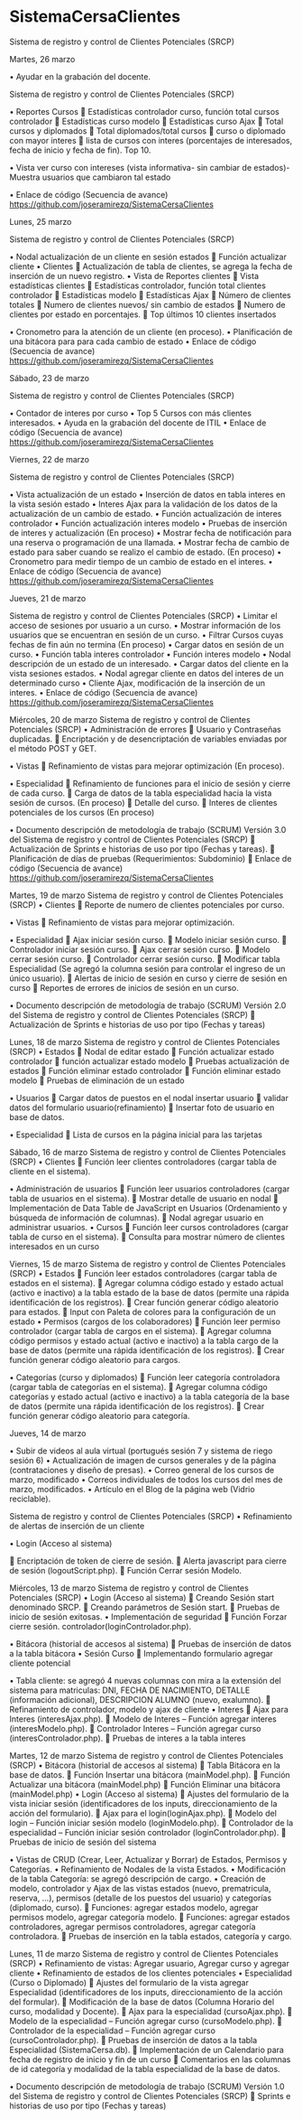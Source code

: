 # SistemaCersaClientes
Sistema de registro y control de Clientes Potenciales (SRCP) 

Martes, 26 marzo

•	Ayudar en la grabación del docente.

Sistema de registro y control de Clientes Potenciales (SRCP) 

•	Reportes Cursos
	Estadísticas controlador curso, función total cursos controlador
	Estadísticas curso modelo
	Estadísticas curso Ajax
	Total cursos y diplomados
	Total diplomados/total cursos
	curso o diplomado con mayor interes
	lista de cursos con interes (porcentajes de interesados, fecha de inicio y fecha de fin). Top 10.

•	Vista ver curso con intereses (vista informativa- sin cambiar de estados)-Muestra usuarios que cambiaron tal estado

•	Enlace de código (Secuencia de avance)
 https://github.com/joseramirezq/SistemaCersaClientes



Lunes, 25 marzo

Sistema de registro y control de Clientes Potenciales (SRCP) 

•	Nodal actualización de un cliente en sesión estados
	Función actualizar cliente
•	Clientes
	Actualización de tabla de clientes, se agrega la fecha de inserción de un nuevo registro. 
•	Vista de Reportes clientes
	Vista estadísticas clientes
	Estadísticas controlador, función total clientes controlador
	Estadísticas modelo
	Estadísticas Ajax
	Número de clientes totales
	Numero de clientes nuevos/ sin cambio de estados
	Numero de clientes por estado en porcentajes.
	Top últimos 10 clientes insertados

•	Cronometro para la atención de un cliente (en proceso).
•	Planificación de una bitácora para para cada cambio de estado
•	Enlace de código (Secuencia de avance)
 https://github.com/joseramirezq/SistemaCersaClientes

Sábado, 23 de marzo 

Sistema de registro y control de Clientes Potenciales (SRCP) 

•	Contador de interes por curso
•	Top 5 Cursos con más clientes interesados.
•	Ayuda en la grabación del docente de ITIL
•	Enlace de código (Secuencia de avance)
 https://github.com/joseramirezq/SistemaCersaClientes


Viernes, 22 de marzo 

Sistema de registro y control de Clientes Potenciales (SRCP) 

•	Vista actualización de un estado
•	Inserción de datos en tabla interes en la vista sesión estado
•	Interes Ajax para la validación de los datos de la actualización de un cambio de estado.
•	Función actualización de interes controlador
•	Función actualización interes modelo
•	Pruebas de inserción de interes y actualización (En proceso)
•	Mostrar fecha de notificación para una reserva o programación de una llamada.
•	Mostrar fecha de cambio de estado para saber cuando se realizo el cambio de estado. (En proceso)
•	Cronometro para medir tiempo de un cambio de estado en el interes.
•	Enlace de código (Secuencia de avance)
 https://github.com/joseramirezq/SistemaCersaClientes


Jueves, 21 de marzo 

Sistema de registro y control de Clientes Potenciales (SRCP) 
•	Limitar el acceso de sesiones por usuario a un curso.
•	Mostrar información de los usuarios que se encuentran en sesión de un curso.
•	Filtrar Cursos cuyas fechas de fin aún no termina (En proceso)
•	Cargar datos en sesión de un curso.
•	Función tabla interes controlador
•	Función interes modelo
•	Nodal descripción de un estado de un interesado.
•	Cargar datos del cliente en la vista sesiones estados.
•	Nodal agregar cliente en datos del interes de un determinado curso
•	Cliente Ajax, modificación de la inserción de un interes.
•	Enlace de código (Secuencia de avance)
 https://github.com/joseramirezq/SistemaCersaClientes

Miércoles, 20 de marzo 
Sistema de registro y control de Clientes Potenciales (SRCP) 
•	Administración de errores
	Usuario y Contraseñas duplicadas.
	Encriptación y de desencriptación de variables enviadas por el método POST y GET.

•	Vistas 
	Refinamiento de vistas para mejorar optimización (En proceso).


•	Especialidad
	Refinamiento de funciones para el inicio de sesión y cierre de cada curso.
	Carga de datos de la tabla especialidad hacia la vista sesión de cursos. (En proceso)
	Detalle del curso.
	Interes de clientes potenciales de los cursos (En proceso)

•	Documento descripción de metodología de trabajo (SCRUM) Versión 3.0 del Sistema de registro y control de Clientes Potenciales (SRCP)
	 Actualización de Sprints e historias de uso por tipo (Fechas y tareas).
	Planificación de días de pruebas (Requerimientos: Subdominio)
	Enlace de código (Secuencia de avance)
 https://github.com/joseramirezq/SistemaCersaClientes




Martes, 19 de marzo 
Sistema de registro y control de Clientes Potenciales (SRCP) 
•	Clientes
	Reporte de numero de clientes potenciales por curso.

•	Vistas 
	Refinamiento de vistas para mejorar optimización.


•	Especialidad
	Ajax iniciar sesión curso.
	Modelo iniciar sesión curso.
	Controlador iniciar sesión curso.
	Ajax cerrar sesión curso.
	Modelo cerrar sesión curso.
	Controlador cerrar sesión curso.
	Modificar tabla Especialidad (Se agregó la columna sesión para     controlar el ingreso de un único usuario).
	Alertas de inicio de sesión en curso y cierre de sesión en curso
	Reportes de errores de inicios de sesión en un curso.

•	Documento descripción de metodología de trabajo (SCRUM) Versión 2.0 del Sistema de registro y control de Clientes Potenciales (SRCP)
	 Actualización de Sprints e historias de uso por tipo (Fechas y tareas)












Lunes, 18 de marzo 
Sistema de registro y control de Clientes Potenciales (SRCP) 
•	Estados
	Nodal de editar estado
	Función actualizar estado controlador
	función actualizar estado modelo
	Pruebas actualización de estados
	Función eliminar estado controlador
	Función eliminar estado modelo
	Pruebas de eliminación de un estado


•	Usuarios
	Cargar datos de puestos en el nodal insertar usuario
	validar datos del formulario usuario(refinamiento)
	Insertar foto de usuario en base de datos.

•	Especialidad
	Lista de cursos en la página inicial para las tarjetas

Sábado, 16 de marzo 
Sistema de registro y control de Clientes Potenciales (SRCP) 
•	Clientes
	Función leer clientes controladores (cargar tabla de cliente en el sistema).

•	Administración de usuarios
	Función leer usuarios controladores (cargar tabla de usuarios en el sistema).
	Mostrar detalle de usuario en nodal
	Implementación de Data Table de JavaScript en Usuarios (Ordenamiento y búsqueda de información de columnas).
	Nodal agregar usuario en administrar usuarios.
•	Cursos
	Función leer cursos controladores (cargar tabla de curso en el sistema).
	Consulta para mostrar número de clientes interesados en un curso

Viernes, 15 de marzo 
Sistema de registro y control de Clientes Potenciales (SRCP) 
•	Estados
	Función leer estados controladores (cargar tabla de estados en el sistema).
	Agregar columna código estado y estado actual (activo e inactivo) a la tabla estado de la base de datos (permite una rápida identificación de los registros).
	Crear función generar código aleatorio para estados.
	Input con Paleta de colores para la configuración de un estado
•	Permisos (cargos de los colaboradores)
	Función leer permiso controlador (cargar tabla de cargos en el sistema).
	Agregar columna código permisos y estado actual (activo e inactivo) a la tabla cargo de la base de datos (permite una rápida identificación de los registros).
	Crear función generar código aleatorio para cargos.

•	Categorías (curso y diplomados)
	Función leer categoría controladora (cargar tabla de categorías en el sistema).
	Agregar columna código categorías y estado actual (activo e inactivo) a la tabla categoría de la base de datos (permite una rápida identificación de los registros).
	Crear función generar código aleatorio para categoría.



 

Jueves, 14 de marzo 

•	Subir de videos al aula virtual (portugués sesión 7 y sistema de riego sesión 6)
•	Actualización de imagen de cursos generales y de la página (contrataciones y diseño de presas).
•	Correo general de los cursos de marzo, modificado
•	Correos individuales de todos los cursos del mes de marzo, modificados.
•	Artículo en el Blog de la página web (Vidrio reciclable).

Sistema de registro y control de Clientes Potenciales (SRCP) 
•	Refinamiento de alertas de inserción de un cliente

•	Login (Acceso al sistema)

	Encriptación de token de cierre de sesión.
	Alerta javascript para cierre de sesión (logoutScript.php).
	Función Cerrar sesión Modelo.
















Miércoles, 13 de marzo 
Sistema de registro y control de Clientes Potenciales (SRCP) 
•	Login (Acceso al sistema)
	Creando Sesión start denominado SRCP.
	Creando parámetros de Sesión start.
	Pruebas de inicio de sesión exitosas.
•	Implementación de seguridad
	Función Forzar cierre sesión. controlador(loginControlador.php).

•	Bitácora (historial de accesos al sistema)
	Pruebas de inserción de datos a la tabla bitácora
•	Sesión Curso 
	Implementando formulario agregar cliente potencial

•	Tabla cliente: se agregó 4 nuevas columnas con mira a la extensión del sistema para matriculas: DNI, FECHA DE NACIMIENTO, DETALLE (información adicional), DESCRIPCION ALUMNO (nuevo, exalumno).
	Refinamiento de controlador, modelo y ajax de cliente
•	Interes
	Ajax para Interes (interesAjax.php).
	Modelo de Interes – Función agregar interes (interesModelo.php).
	Controlador Interes – Función agregar curso 
(interesControlador.php).
	Pruebas de interes a la tabla interes









Martes, 12 de marzo 
Sistema de registro y control de Clientes Potenciales (SRCP) 
•	Bitácora (historial de accesos al sistema)
	Tabla Bitácora en la base de datos.
	Función Insertar una bitácora (mainModel.php).
	Función Actualizar una bitácora (mainModel.php)
	Función Eliminar una bitácora (mainModel.php)
•	Login (Acceso al sistema)
	Ajustes del formulario de la vista iniciar sesión (identificadores de los inputs, direccionamiento de la acción del formulario).
	Ajax para el login(loginAjax.php).
	Modelo del login – Función iniciar sesión modelo (loginModelo.php).
	Controlador de la especialidad – Función iniciar sesión controlador (loginControlador.php).
	Pruebas de inicio de sesión del sistema 

•	Vistas de CRUD (Crear, Leer, Actualizar y Borrar) de Estados, Permisos y Categorías.
•	Refinamiento de Nodales de la vista Estados.
•	Modificación de la tabla Categoría: se agregó descripción de cargo.
•	Creación de modelo, controlador y Ajax de las vistas estados (nuevo, prematricula, reserva, …), permisos (detalle de los puestos del usuario) y categorías (diplomado, curso).
	Funciones: agregar estados modelo, agregar permisos modelo, agregar categoría modelo.
	Funciones: agregar estados controladores, agregar permisos controladores, agregar categoría controladora.
	Pruebas de inserción en la tabla estados, categoría y cargo.



Lunes, 11 de marzo 
Sistema de registro y control de Clientes Potenciales (SRCP) 
•	Refinamiento de vistas: Agregar usuario, Agregar curso y agregar cliente
•	Refinamiento de estados de los clientes potenciales
•	Especialidad (Curso o Diplomado)
	Ajustes del formulario de la vista agregar Especialidad (identificadores de los inputs, direccionamiento de la acción del formular).
	Modificación de la base de datos (Columna Horario del curso, modalidad y Docente).
	Ajax para la especialidad (cursoAjax.php).
	Modelo de la especialidad – Función agregar curso (cursoModelo.php).
	Controlador de la especialidad – Función agregar curso (cursoControlador.php).
	Pruebas de inserción de datos a la tabla Especialidad (SistemaCersa.db).
	Implementación de un Calendario para fecha de registro de inicio y fin de un curso
	Comentarios en las columnas de id categoría y modalidad de la tabla especialidad de la base de datos.

•	Documento descripción de metodología de trabajo (SCRUM) Versión 1.0 del Sistema de registro y control de Clientes Potenciales (SRCP)
	Sprints e historias de uso por tipo (Fechas y tareas)







